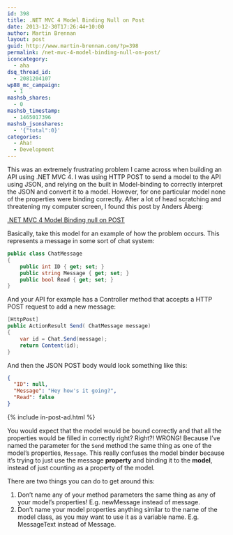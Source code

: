 ```yaml
---
id: 398
title: .NET MVC 4 Model Binding Null on Post
date: 2013-12-30T17:26:44+10:00
author: Martin Brennan
layout: post
guid: http://www.martin-brennan.com/?p=398
permalink: /net-mvc-4-model-binding-null-on-post/
iconcategory:
  - aha
dsq_thread_id:
  - 2081204107
wp88_mc_campaign:
  - 1
mashsb_shares:
  - 0
mashsb_timestamp:
  - 1465017396
mashsb_jsonshares:
  - '{"total":0}'
categories:
  - Aha!
  - Development
---
```

This was an extremely frustrating problem I came across when building an API using .NET MVC 4. I was using HTTP POST to send a model to the API using JSON, and relying on the built in Model-binding to correctly interpret the JSON and convert it to a model. However, for one particular model none of the properties were binding correctly. After a lot of head scratching and threatening my computer screen, I found this post by Anders Åberg<!--more-->:

[.NET MVC 4 Model Binding null on POST](http://ideasof.andersaberg.com/idea/9/net-mvc-4-model-binding-null-on-post)

Basically, take this model for an example of how the problem occurs. This represents a message in some sort of chat system:

```csharp
public class ChatMessage
{
    public int ID { get; set; }
    public string Message { get; set; }
    public bool Read { get; set; }
}
```

And your API for example has a Controller method that accepts a HTTP POST request to add a new message:

```csharp
[HttpPost]
public ActionResult Send( ChatMessage message)
{
    var id = Chat.Send(message);
    return Content(id);
}
```

And then the JSON POST body would look something like this:

```json
{
  "ID": null,
  "Message": "Hey how's it going?",
  "Read": false
}
```

{% include in-post-ad.html %}

You would expect that the model would be bound correctly and that all the properties would be filled in correctly right? Right?! WRONG! Because I&#8217;ve named the parameter for the `Send` method the same thing as one of the model&#8217;s properties, `Message`. This really confuses the model binder because it&#8217;s trying to just use the message **property** and binding it to the **model**, instead of just counting as a property of the model.

There are two things you can do to get around this:

  1. Don&#8217;t name any of your method parameters the same thing as any of your model&#8217;s properties! E.g. newMessage instead of message.
  2. Don&#8217;t name your model properties anything similar to the name of the model class, as you may want to use it as a variable name. E.g. MessageText instead of Message.
